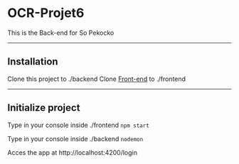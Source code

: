 # OCR-Projet6

This is the Back-end for So Pekocko

***

Installation
---------------
Clone this project to ./backend
Clone [Front-end](https://github.com/OpenClassrooms-Student-Center/dwj-projet6) to ./frontend

***

Initialize project
---------------
Type in your console inside ./frontend
``npm start``

Type in your console inside ./backend
``nodemon``

Acces the app at http://localhost:4200/login
